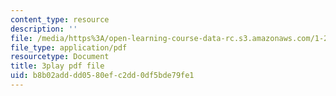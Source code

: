 ```yaml
---
content_type: resource
description: ''
file: /media/https%3A/open-learning-course-data-rc.s3.amazonaws.com/1-258j-public-transportation-systems-spring-2017/b8b02adddd0580efc2dd0df5bde79fe1_h5x7-zejY8c.pdf
file_type: application/pdf
resourcetype: Document
title: 3play pdf file
uid: b8b02add-dd05-80ef-c2dd-0df5bde79fe1
---
```

